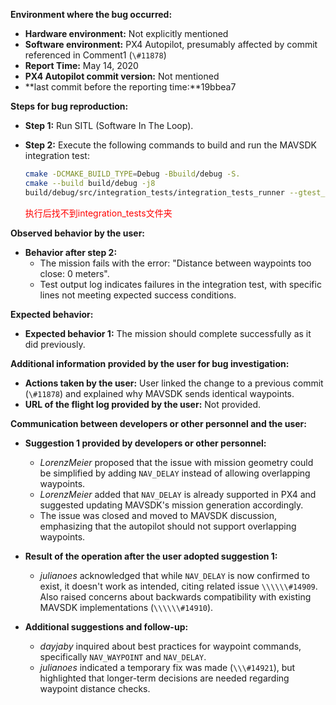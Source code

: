 **Environment where the bug occurred:**

- **Hardware environment:** Not explicitly mentioned
- **Software environment:** PX4 Autopilot, presumably affected by commit referenced in Comment1 (`\#11878`)
- **Report Time:** May 14, 2020
- **PX4 Autopilot commit version:** Not mentioned
- **last commit before the reporting time:**19bbea7

**Steps for bug reproduction:**

- **Step 1:** Run SITL (Software In The Loop).
- **Step 2:** Execute the following commands to build and run the MAVSDK integration test:
  
  ```bash
  cmake -DCMAKE_BUILD_TYPE=Debug -Bbuild/debug -S.
  cmake --build build/debug -j8
  build/debug/src/integration_tests/integration_tests_runner --gtest_filter="SitlTest.MissionAddWaypointsAndFly"
  ```
  
  <font color='red'>执行后找不到integration_tests文件夹</font>

**Observed behavior by the user:**

- **Behavior after step 2:**  
  - The mission fails with the error: "Distance between waypoints too close: 0 meters".
  - Test output log indicates failures in the integration test, with specific lines not meeting expected success conditions.

**Expected behavior:**

- **Expected behavior 1:** The mission should complete successfully as it did previously.

**Additional information provided by the user for bug investigation:**

- **Actions taken by the user:** User linked the change to a previous commit (`\#11878`) and explained why MAVSDK sends identical waypoints. 
- **URL of the flight log provided by the user:** Not provided.

**Communication between developers or other personnel and the user:**

- **Suggestion 1 provided by developers or other personnel:**  
  - *LorenzMeier* proposed that the issue with mission geometry could be simplified by adding `NAV_DELAY` instead of allowing overlapping waypoints.
  - *LorenzMeier* added that `NAV_DELAY` is already supported in PX4 and suggested updating MAVSDK's mission generation accordingly.
  - The issue was closed and moved to MAVSDK discussion, emphasizing that the autopilot should not support overlapping waypoints.

- **Result of the operation after the user adopted suggestion 1:**  
  - *julianoes* acknowledged that while `NAV_DELAY` is now confirmed to exist, it doesn't work as intended, citing related issue `\\\\\\#14909`. Also raised concerns about backwards compatibility with existing MAVSDK implementations (`\\\\\\#14910`).

- **Additional suggestions and follow-up:**
  - *dayjaby* inquired about best practices for waypoint commands, specifically `NAV_WAYPOINT` and `NAV_DELAY`.
  - *julianoes* indicated a temporary fix was made (`\\\#14921`), but highlighted that longer-term decisions are needed regarding waypoint distance checks.
